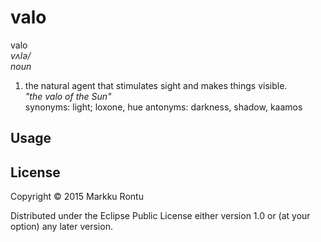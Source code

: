valo
======
valo<br>
_vʌlə/_<br>
_noun_

1. the natural agent that stimulates sight and makes things visible.<br>
_"the valo of the Sun"_<br>
synonyms: light; loxone, hue
antonyms: darkness, shadow, kaamos

## Usage

## License

Copyright © 2015 Markku Rontu

Distributed under the Eclipse Public License either version 1.0 or (at
your option) any later version.
